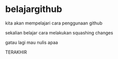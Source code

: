 # belajargithub
kita akan mempelajari cara penggunaan github

sekalian belajar cara melakukan squashing changes

gatau lagi mau nulis apaa

TERAKHIR
